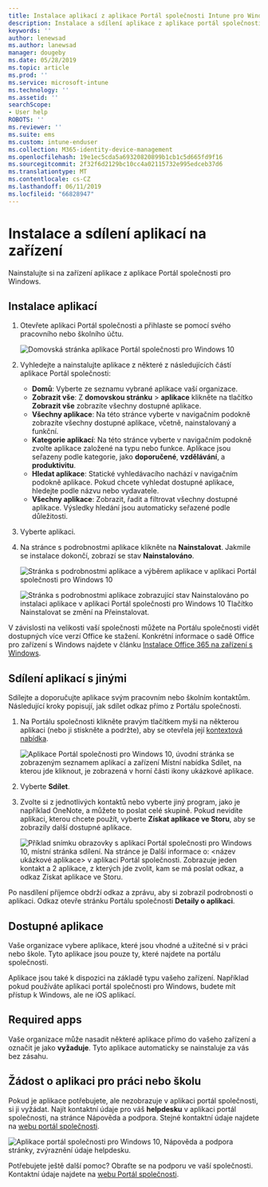 ```yaml
---
title: Instalace aplikací z aplikace Portál společnosti Intune pro Windows
description: Instalace a sdílení aplikace z aplikace portál společnosti pro Windows
keywords: ''
author: lenewsad
ms.author: lanewsad
manager: dougeby
ms.date: 05/28/2019
ms.topic: article
ms.prod: ''
ms.service: microsoft-intune
ms.technology: ''
ms.assetid: ''
searchScope:
- User help
ROBOTS: ''
ms.reviewer: ''
ms.suite: ems
ms.custom: intune-enduser
ms.collection: M365-identity-device-management
ms.openlocfilehash: 19e1ec5cda5a69320820899b1cb1c5d665fd9f16
ms.sourcegitcommit: 2f32f6d2129bc10cc4a02115732e995edceb37d6
ms.translationtype: MT
ms.contentlocale: cs-CZ
ms.lasthandoff: 06/11/2019
ms.locfileid: "66828947"
---
```

# <a name="install-and-share-apps-on-your-device"></a>Instalace a sdílení aplikací na zařízení
Nainstalujte si na zařízení aplikace z aplikace Portál společnosti pro Windows.

## <a name="install-apps"></a>Instalace aplikací

1. Otevřete aplikaci Portál společnosti a přihlaste se pomocí svého pracovního nebo školního účtu.  

    ![Domovská stránka aplikace Portál společnosti pro Windows 10](./media/RS1_AppDetailsPage_Installed_03.png)    
2. Vyhledejte a nainstalujte aplikace z některé z následujících částí aplikace Portál společnosti:  

    * **Domů**: Vyberte ze seznamu vybrané aplikace vaší organizace.  
    * **Zobrazit vše**: Z **domovskou stránku** > **aplikace** klikněte na tlačítko **Zobrazit vše** zobrazíte všechny dostupné aplikace.  
    * **Všechny aplikace**: Na této stránce vyberte v navigačním podokně zobrazíte všechny dostupné aplikace, včetně, nainstalovaný a funkční.  
    * **Kategorie aplikací**: Na této stránce vyberte v navigačním podokně zvolte aplikace založené na typu nebo funkce. Aplikace jsou seřazeny podle kategorie, jako **doporučené**, **vzdělávání**, a **produktivitu**.  
    * **Hledat aplikace**: Statické vyhledávacího nachází v navigačním podokně aplikace.  Pokud chcete vyhledat dostupné aplikace, hledejte podle názvu nebo vydavatele.  
    * **Všechny aplikace**: Zobrazit, řadit a filtrovat všechny dostupné aplikace. Výsledky hledání jsou automaticky seřazené podle důležitosti.  

3. Vyberte aplikaci.   
4. Na stránce s podrobnostmi aplikace klikněte na **Nainstalovat**. Jakmile se instalace dokončí, zobrazí se stav **Nainstalováno**.  

    ![Stránka s podrobnostmi aplikace a výběrem aplikace v aplikaci Portál společnosti pro Windows 10](./media/RS1_AppDetailsPage_Installed_02.png)  
    
    ![Stránka s podrobnostmi aplikace zobrazující stav Nainstalováno po instalaci aplikace v aplikaci Portál společnosti pro Windows 10 Tlačítko Nainstalovat se změní na Přeinstalovat.](./media/RS1_AppDetailsPage_Installed_01.png)    

 V závislosti na velikosti vaší společnosti můžete na Portálu společnosti vidět dostupných více verzí Office ke stažení. Konkrétní informace o sadě Office pro zařízení s Windows najdete v článku [Instalace Office 365 na zařízení s Windows](./install-office-windows.md).

## <a name="share-apps-with-others"></a>Sdílení aplikací s jinými  
Sdílejte a doporučujte aplikace svým pracovním nebo školním kontaktům. Následující kroky popisují, jak sdílet odkaz přímo z Portálu společnosti.

1. Na Portálu společnosti klikněte pravým tlačítkem myši na některou aplikaci (nebo ji stiskněte a podržte), aby se otevřela její [kontextová nabídka](https://docs.microsoft.com//windows/uwp/design/controls-and-patterns/menus).  

    ![Aplikace Portál společnosti pro Windows 10, úvodní stránka se zobrazeným seznamem aplikací a zařízení Místní nabídka Sdílet, na kterou jde kliknout, je zobrazená v horní části ikony ukázkové aplikace. ](./media/1808_ShareContext_CP_Windows.png)  

2. Vyberte **Sdílet**.
3. Zvolte si z jednotlivých kontaktů nebo vyberte jiný program, jako je například OneNote, a můžete to poslat celé skupině. Pokud nevidíte aplikaci, kterou chcete použít, vyberte **Získat aplikace ve Storu**, aby se zobrazily další dostupné aplikace.  

    ![Příklad snímku obrazovky s aplikací Portál společnosti pro Windows 10, místní stránka sdílení. Na stránce je Další informace o: <název ukázkové aplikace> v aplikaci Portál společnosti. Zobrazuje jeden kontakt a 2 aplikace, z kterých jde zvolit, kam se má poslat odkaz, a odkaz Získat aplikace ve Storu. ](./media/1808_ShareApps_CP_Windows.png) 

Po nasdílení příjemce obdrží odkaz a zprávu, aby si zobrazil podrobnosti o aplikaci. Odkaz otevře stránku Portálu společnosti **Detaily o aplikaci**. 

## <a name="available-apps"></a>Dostupné aplikace  

Vaše organizace vybere aplikace, které jsou vhodné a užitečné si v práci nebo škole. Tyto aplikace jsou pouze ty, které najdete na portálu společnosti.  

Aplikace jsou také k dispozici na základě typu vašeho zařízení. Například pokud používáte aplikaci portál společnosti pro Windows, budete mít přístup k Windows, ale ne iOS aplikací.  

## <a name="required-apps"></a>Required apps  

Vaše organizace může nasadit některé aplikace přímo do vašeho zařízení a označit je jako **vyžaduje**. Tyto aplikace automaticky se nainstaluje za vás bez zásahu.

## <a name="request-an-app-for-work-or-school"></a>Žádost o aplikaci pro práci nebo školu  
Pokud je aplikace potřebujete, ale nezobrazuje v aplikaci portál společnosti, si ji vyžádat. Najít kontaktní údaje pro váš **helpdesku** v aplikaci portál společnosti, na stránce Nápověda a podpora. Stejné kontaktní údaje najdete na [webu portál společnosti](https://go.microsoft.com/fwlink/?linkid=2010980).    

  ![Aplikace portál společnosti pro Windows 10, Nápověda a podpora stránky, zvýraznění údaje helpdesku. ](./media/1812_UCP_Help_Support_helpdesk.png)  


Potřebujete ještě další pomoc? Obraťte se na podporu ve vaší společnosti. Kontaktní údaje najdete na [webu Portál společnosti](https://go.microsoft.com/fwlink/?linkid=2010980).  
